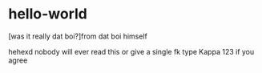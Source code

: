 # hello-world
[was it really dat boi?]from dat boi himself

hehexd nobody will ever read this or give a single fk
type Kappa 123 if you agree
